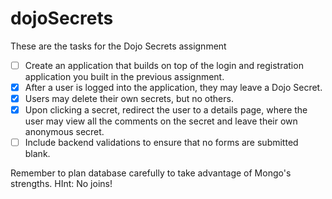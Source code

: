# dojoSecrets
These are the tasks for the Dojo Secrets assignment

- [ ] Create an application that builds on top of the login and registration application you built in the previous assignment.
- [x] After a user is logged into the application, they may leave a Dojo Secret.
- [x] Users may delete their own secrets, but no others.
- [x] Upon clicking a secret, redirect the user to a details page, where the user may view all the comments on the secret and leave their own anonymous secret.
- [ ] Include backend validations to ensure that no forms are submitted blank.

Remember to plan database carefully to take advantage of Mongo's strengths. HInt: No joins!
